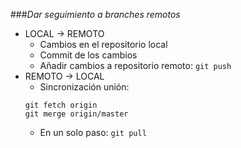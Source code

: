 ###*Dar seguimiento a branches remotos*

* LOCAL → REMOTO
	* Cambios en el repositorio local
	* Commit de los cambios
	* Añadir cambios a repositorio remoto:
	`git push`
* REMOTO → LOCAL
	* Sincronización unión:
	~~~
	git fetch origin
	git merge origin/master
	~~~
	* En un solo paso:
	`git pull`

